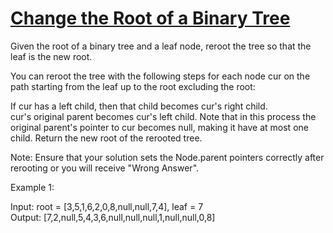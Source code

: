 # [Change the Root of a Binary Tree](https://leetcode.com/problems/change-the-root-of-a-binary-tree/)

Given the root of a binary tree and a leaf node, reroot the tree so that the leaf is the new root.  

You can reroot the tree with the following steps for each node cur on the path starting from the leaf up to the root​​​ excluding the root:  

If cur has a left child, then that child becomes cur's right child.  
cur's original parent becomes cur's left child. Note that in this process the original parent's pointer to cur becomes null, making it have at most one child.
Return the new root of the rerooted tree.  

Note: Ensure that your solution sets the Node.parent pointers correctly after rerooting or you will receive "Wrong Answer".  

Example 1:  

Input: root = [3,5,1,6,2,0,8,null,null,7,4], leaf = 7   
Output: [7,2,null,5,4,3,6,null,null,null,1,null,null,0,8]  